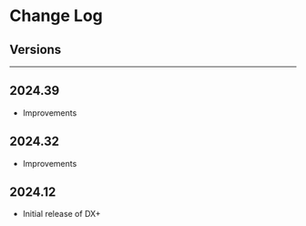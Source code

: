# Change Log

## Versions

***

## 2024.39

* Improvements

## 2024.32

* Improvements

## 2024.12

* Initial release of DX+
